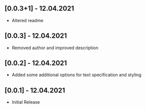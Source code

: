 ## [0.0.3+1] - 12.04.2021

* Altered readme

## [0.0.3] - 12.04.2021

* Removed author and improved description

## [0.0.2] - 12.04.2021

* Added some additional options for text specification and styling

## [0.0.1] - 12.04.2021

* Initial Release
